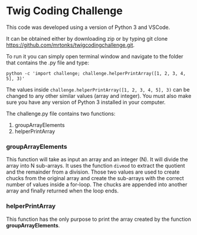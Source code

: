 # Twig Coding Challenge

This code was developed using a version of Python 3 and VSCode. 

It can be obtained either by downloading zip or by typing git clone https://github.com/mrtonks/twigcodingchallenge.git.

To run it you can simply open terminal window and navigate to the folder that contains the .py file and type:
```
python -c 'import challenge; challenge.helperPrintArray([1, 2, 3, 4, 5], 3)'
```
The values inside ```challenge.helperPrintArray([1, 2, 3, 4, 5], 3)``` can be changed to any other similar values (array and integer). You must also make sure you have any version of Python 3 installed in your computer.

The challenge.py file contains two functions:
1. groupArrayElements
2. helperPrintArray

### groupArrayElements
This function will take as input an array and an integer (N). It will divide the array into N sub-arrays. It uses the function ```divmod``` to extract the quotient and the remainder from a division. Those two values are used to create chucks from the original array and create the sub-arrays with the correct number of values inside a for-loop. The chucks are appended into another array and finally returned when the loop ends.

### helperPrintArray
This function has the only purpose to print the array created by the function __groupArrayElements__.
